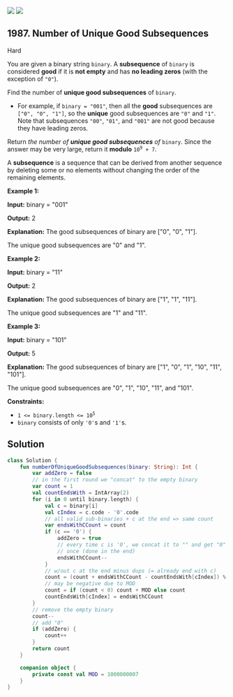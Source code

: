[![](https://img.shields.io/github/stars/javadev/LeetCode-in-Kotlin?label=Stars&style=flat-square)](https://github.com/javadev/LeetCode-in-Kotlin)
[![](https://img.shields.io/github/forks/javadev/LeetCode-in-Kotlin?label=Fork%20me%20on%20GitHub%20&style=flat-square)](https://github.com/javadev/LeetCode-in-Kotlin/fork)

## 1987\. Number of Unique Good Subsequences

Hard

You are given a binary string `binary`. A **subsequence** of `binary` is considered **good** if it is **not empty** and has **no leading zeros** (with the exception of `"0"`).

Find the number of **unique good subsequences** of `binary`.

*   For example, if `binary = "001"`, then all the **good** subsequences are `["0", "0", "1"]`, so the **unique** good subsequences are `"0"` and `"1"`. Note that subsequences `"00"`, `"01"`, and `"001"` are not good because they have leading zeros.

Return _the number of **unique good subsequences** of_ `binary`. Since the answer may be very large, return it **modulo** <code>10<sup>9</sup> + 7</code>.

A **subsequence** is a sequence that can be derived from another sequence by deleting some or no elements without changing the order of the remaining elements.

**Example 1:**

**Input:** binary = "001"

**Output:** 2

**Explanation:** The good subsequences of binary are ["0", "0", "1"].

The unique good subsequences are "0" and "1". 

**Example 2:**

**Input:** binary = "11"

**Output:** 2

**Explanation:** The good subsequences of binary are ["1", "1", "11"].

The unique good subsequences are "1" and "11".

**Example 3:**

**Input:** binary = "101"

**Output:** 5

**Explanation:** The good subsequences of binary are ["1", "0", "1", "10", "11", "101"].

The unique good subsequences are "0", "1", "10", "11", and "101". 

**Constraints:**

*   <code>1 <= binary.length <= 10<sup>5</sup></code>
*   `binary` consists of only `'0'`s and `'1'`s.

## Solution

```kotlin
class Solution {
    fun numberOfUniqueGoodSubsequences(binary: String): Int {
        var addZero = false
        // in the first round we "concat" to the empty binary
        var count = 1
        val countEndsWith = IntArray(2)
        for (i in 0 until binary.length) {
            val c = binary[i]
            val cIndex = c.code - '0'.code
            // all valid sub-binaries + c at the end => same count
            var endsWithCCount = count
            if (c == '0') {
                addZero = true
                // every time c is '0', we concat it to "" and get "0" - we wish to count it only
                // once (done in the end)
                endsWithCCount--
            }
            // w/out c at the end minus dups (= already end with c)
            count = (count + endsWithCCount - countEndsWith[cIndex]) % MOD
            // may be negative due to MOD
            count = if (count < 0) count + MOD else count
            countEndsWith[cIndex] = endsWithCCount
        }
        // remove the empty binary
        count--
        // add "0"
        if (addZero) {
            count++
        }
        return count
    }

    companion object {
        private const val MOD = 1000000007
    }
}
```